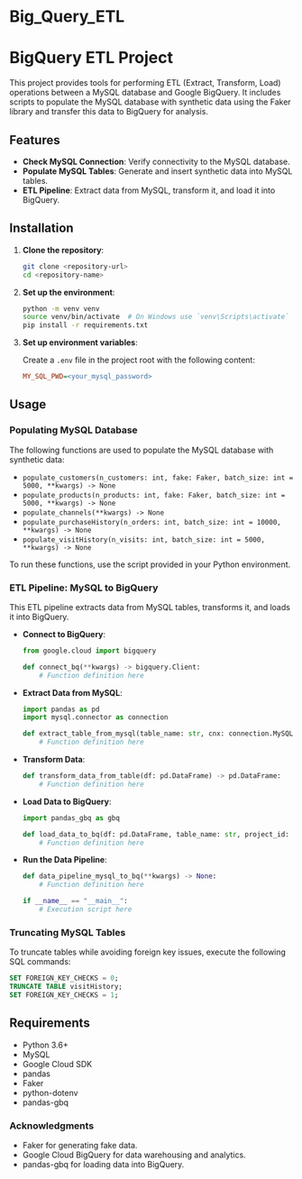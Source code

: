 # Big_Query_ETL

# BigQuery ETL Project

This project provides tools for performing ETL (Extract, Transform, Load) operations between a MySQL database and Google BigQuery. It includes scripts to populate the MySQL database with synthetic data using the Faker library and transfer this data to BigQuery for analysis.

## Features

- **Check MySQL Connection**: Verify connectivity to the MySQL database.
- **Populate MySQL Tables**: Generate and insert synthetic data into MySQL tables.
- **ETL Pipeline**: Extract data from MySQL, transform it, and load it into BigQuery.

## Installation

1. **Clone the repository**:

    ```bash
    git clone <repository-url>
    cd <repository-name>
    ```

2. **Set up the environment**:

    ```bash
    python -m venv venv
    source venv/bin/activate  # On Windows use `venv\Scripts\activate`
    pip install -r requirements.txt
    ```

3. **Set up environment variables**:

    Create a `.env` file in the project root with the following content:

    ```ini
    MY_SQL_PWD=<your_mysql_password>
    ```

## Usage

### Populating MySQL Database

The following functions are used to populate the MySQL database with synthetic data:

- `populate_customers(n_customers: int, fake: Faker, batch_size: int = 5000, **kwargs) -> None`
- `populate_products(n_products: int, fake: Faker, batch_size: int = 5000, **kwargs) -> None`
- `populate_channels(**kwargs) -> None`
- `populate_purchaseHistory(n_orders: int, batch_size: int = 10000, **kwargs) -> None`
- `populate_visitHistory(n_visits: int, batch_size: int = 5000, **kwargs) -> None`

To run these functions, use the script provided in your Python environment.

### ETL Pipeline: MySQL to BigQuery

This ETL pipeline extracts data from MySQL tables, transforms it, and loads it into BigQuery.

- **Connect to BigQuery**:

    ```python
    from google.cloud import bigquery

    def connect_bq(**kwargs) -> bigquery.Client:
        # Function definition here
    ```

- **Extract Data from MySQL**:

    ```python
    import pandas as pd
    import mysql.connector as connection

    def extract_table_from_mysql(table_name: str, cnx: connection.MySQLConnection) -> pd.DataFrame:
        # Function definition here
    ```

- **Transform Data**:

    ```python
    def transform_data_from_table(df: pd.DataFrame) -> pd.DataFrame:
        # Function definition here
    ```

- **Load Data to BigQuery**:

    ```python
    import pandas_gbq as gbq

    def load_data_to_bq(df: pd.DataFrame, table_name: str, project_id: str, dataset: str) -> None:
        # Function definition here
    ```

- **Run the Data Pipeline**:

    ```python
    def data_pipeline_mysql_to_bq(**kwargs) -> None:
        # Function definition here

    if __name__ == "__main__":
        # Execution script here
    ```

### Truncating MySQL Tables

To truncate tables while avoiding foreign key issues, execute the following SQL commands:

```sql
SET FOREIGN_KEY_CHECKS = 0;
TRUNCATE TABLE visitHistory;
SET FOREIGN_KEY_CHECKS = 1;
```

## Requirements

- Python 3.6+
- MySQL
- Google Cloud SDK
- pandas
- Faker
- python-dotenv
- pandas-gbq

### Acknowledgments
- Faker for generating fake data.
- Google Cloud BigQuery for data warehousing and analytics.
- pandas-gbq for loading data into BigQuery.

